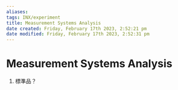 ```yaml
---
aliases: 
tags: INX/experiment 
title: Measurement Systems Analysis
date created: Friday, February 17th 2023, 2:52:21 pm
date modified: Friday, February 17th 2023, 2:52:31 pm
---
```


# Measurement Systems Analysis

1. 標準品？